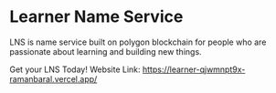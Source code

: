 # Learner Name Service

LNS is name service built on polygon blockchain for people who are passionate about learning and building new things.

Get your LNS Today!
Website Link: https://learner-qjwmnpt9x-ramanbaral.vercel.app/
